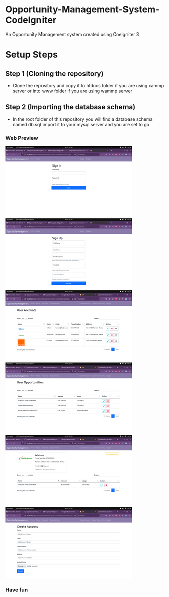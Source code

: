# Opportunity-Management-System-CodeIgniter
 An Opportunity Management system created using CoeIgniter 3
# Setup Steps

## Step 1 (Cloning the repository)
* Clone the repository and copy it to htdocs folder if you are using xammp server or into www folder if you are using wammp server

## Step 2 (Importing the database schema)
* In the root folder of this repository you will find a database schema named db.sql import it to your mysql server and you are set to go

### Web Preview
<img src="demo/1.png" alt="login" width="400"/> <img src="demo/2.png" alt="registration" width="400"/> <img src="demo/3.png" alt="accounts" width="400"/> 
<img src="demo/4.png" alt="opportunities" width="400"/> <img src="demo/5.png" alt="profile" width="400"/> <img src="demo/6.png" alt="addaccount" width="400"/> 

### Have fun


